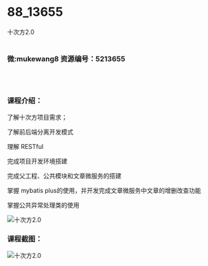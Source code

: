 # 88_13655
十次方2.0
<br/></br>
<h3>微:mukewang8 资源编号：5213655</h3>
<br/></br>
<h3>课程介绍：</h3>
<p>了解<a title="查看与 十次方 相关的文章" target="_blank">十次方</a>项目需求；</p>
<p>了解前后端分离开发模式</p>
<p>理解 RESTful</p>
<p>完成项目开发环境搭建</p>
<p>完成父工程、公共模块和文章微服务的搭建</p>
<p>掌握 mybatis plus的使用，并开发完成文章微服务中文章的增删改查功能</p>
<p>掌握公共异常处理类的使用</p>
<p><img src="https://www.ko996.com/wp-content/uploads/img/2020/06/1-24-300x165.png" alt="十次方2.0"></p>
<div class="info-desc">
<h3>课程截图：</h3>
<p><img src="https://www.ko996.com/wp-content/uploads/img/2020/06/2-27.png" alt="十次方2.0"></p>


			
</div>
